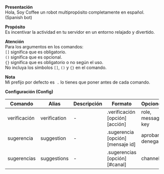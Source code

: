**Presentación**                                                
 Hola, Soy Coffee un robot multipropósito completamente en español.  (Spanish bot)

**Propósito**                                                      
 Es incentivar la actividad en tu servidor en un entorno relajado y divertido.

**Atención**                                                     
 Para los argumentos en los comandos:                            
 `[]` significa que es obligatorio.                              
 `()` significa que es opcional.                                 
 `{}` significa que es obligatorio o no según el uso.              
 No incluya los símbolos `[]`, `()` y `{}` en el comando.

**Nota**                                                           
 Mi prefijo por defecto es  `.` lo tienes que poner antes de cada comando.

**Configuración (Config)**

| Comando | Alias | Descripción | Formato | Opciones |
| - | - | - | - | - |
| verificación | verification | - | .verificación [opción] [acción] | role, message, key |
| sugerencia | suggestion | - | .sugerencia [opción] [mensaje id]  | aprobar, denegar |
| sugerencias | suggestions | - | .sugerencias [opción] [#canal] | channel |
